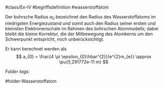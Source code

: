 #class/Ex-IV #begriffsdefinition #wasserstoffatom 

Der bohrsche Radius $a_0$ bezeichnet den Radius des Wasserstoffatoms im niedrigsten Energiezustand und somit auch den Radius seiner ersten und kleinsten Elektronenschale im Rahmen des bohrschen Atommodells; dabei bleibt die kleine Korrektur, die der Mitbewegung des Atomkerns um den Schwerpunkt entspricht, noch unberücksichtigt. 

Er kann berechnet werden als
$$
a_{0} = \frac{4 \pi \epsilon_{0}\hbar^{2}}{e^{2}m_{e}} \approx \pu{5,291772e-11 m}
$$



 *Folder tags:*

#folder-Wasserstoffatom